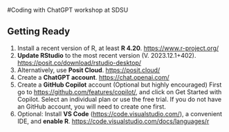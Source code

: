#Coding with ChatGPT workshop at SDSU


## Getting Ready

1.	Install a recent version of R, at least **R 4.20**. https://www.r-project.org/ 
2.	**Update RStudio** to the most recent version (V. 2023.12.1+402). https://posit.co/download/rstudio-desktop/
3.	Alternatively, use **Posit Cloud**. https://posit.cloud/ 
4.	Create a **ChatGPT account**. https://chat.openai.com/
5.	Create a **GitHub Copilot** account (Optional but highly encouraged)
First go to https://github.com/features/copilot/, and click on Get Started with Copilot.  Select an individual plan or use the free trial. If you do not have an GitHub account, you will need to create one first. 
6.	Optional: Install **VS Code** (https://code.visualstudio.com/), a convenient IDE,  and **enable R**. https://code.visualstudio.com/docs/languages/r 
